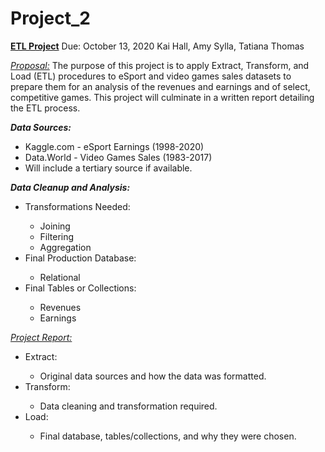# Project_2

<b><u>ETL Project</u></b>
Due: October 13, 2020
Kai Hall, Amy Sylla, Tatiana Thomas

<p>
<u><i>Proposal:</u></i>
The purpose of this project is to apply Extract, Transform, and Load (ETL) procedures to eSport and video games sales datasets to prepare them for an analysis of the revenues and earnings and of select, competitive games. This project will culminate in a written report detailing the ETL process. 
</p>
<p>
<b><i>Data Sources:</b></i>
<ul>
  <li>Kaggle.com - eSport Earnings (1998-2020)</li>
  <li>Data.World - Video Games Sales (1983-2017)</li>
  <li>Will include a tertiary source if available.</li>
</ul>
</p>
<p>
<b><i>Data Cleanup and Analysis:</b></i>
<ul>
  <li>Transformations Needed:</li>
  <ul>
    <li>Joining</li>
    <li>Filtering</li>
    <li>Aggregation</li>
  </ul>
  <li>Final Production Database:</li>
  <ul>
    <li>Relational</li>
  </ul>
  <li>Final Tables or Collections:</li>
  <ul>
    <li>Revenues</li>
    <li>Earnings</li>
  </ul>
</ul>
</p>
<p>
  <u><i>Project Report:</i></u>
<ul>
  <li>Extract:</li>
  <ul>
    <li>Original data sources and how the data was formatted.</li>
  </ul>
  <li>Transform:</li>
  <ul>
    <li>Data cleaning and transformation required.</li>
  </ul>
  <li>Load:</li>
  <ul>
    <li>Final database, tables/collections, and why they were chosen.</li>
  </ul>
</ul>
</p>
